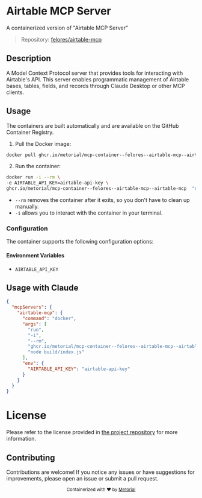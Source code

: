 
# Airtable MCP Server

A containerized version of "Airtable MCP Server"

> Repository: [felores/airtable-mcp](https://github.com/felores/airtable-mcp)

## Description

A Model Context Protocol server that provides tools for interacting with Airtable's API. This server enables programmatic management of Airtable bases, tables, fields, and records through Claude Desktop or other MCP clients.


## Usage

The containers are built automatically and are available on the GitHub Container Registry.

1. Pull the Docker image:

```bash
docker pull ghcr.io/metorial/mcp-container--felores--airtable-mcp--airtable-mcp
```

2. Run the container:

```bash
docker run -i --rm \ 
-e AIRTABLE_API_KEY=airtable-api-key \
ghcr.io/metorial/mcp-container--felores--airtable-mcp--airtable-mcp  "node build/index.js"
```

- `--rm` removes the container after it exits, so you don't have to clean up manually.
- `-i` allows you to interact with the container in your terminal.



### Configuration

The container supports the following configuration options:




#### Environment Variables

- `AIRTABLE_API_KEY`




## Usage with Claude

```json
{
  "mcpServers": {
    "airtable-mcp": {
      "command": "docker",
      "args": [
        "run",
        "-i",
        "--rm",
        "ghcr.io/metorial/mcp-container--felores--airtable-mcp--airtable-mcp",
        "node build/index.js"
      ],
      "env": {
        "AIRTABLE_API_KEY": "airtable-api-key"
      }
    }
  }
}
```

# License

Please refer to the license provided in [the project repository](https://github.com/felores/airtable-mcp) for more information.

## Contributing

Contributions are welcome! If you notice any issues or have suggestions for improvements, please open an issue or submit a pull request.

<div align="center">
  <sub>Containerized with ❤️ by <a href="https://metorial.com">Metorial</a></sub>
</div>
  